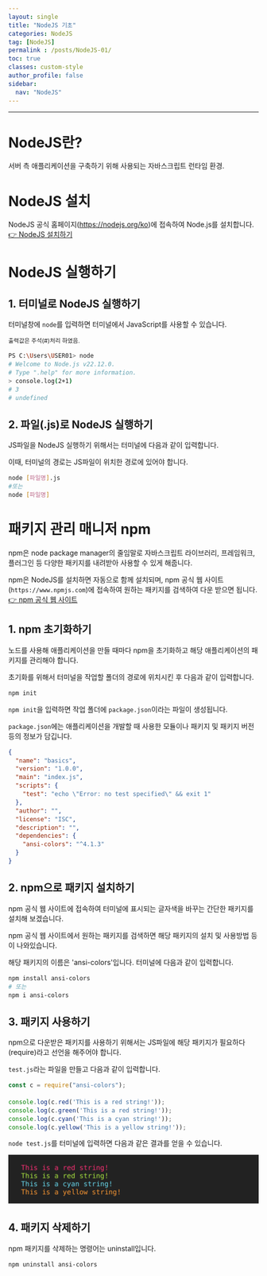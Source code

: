 ```yaml
---
layout: single
title: "NodeJS 기초"
categories: NodeJS
tag: [NodeJS]
permalink : /posts/NodeJS-01/
toc: true
classes: custom-style
author_profile: false
sidebar:
  nav: "NodeJS"
---
```


<hr>

# NodeJS란?

서버 측 애플리케이션을 구축하기 위해 사용되는 자바스크립트 런타임 환경.

# NodeJS 설치

NodeJS 공식 홈페이지(https://nodejs.org/ko)에 접속하여 Node.js를 설치합니다.[👉 NodeJS 설치하기](https://nodejs.org/ko)

# NodeJS 실행하기

## 1. 터미널로 NodeJS 실행하기

터미널창에 `node`를 입력하면 터미널에서 JavaScript를 사용할 수 있습니다.

<small>출력값은 주석(#)처리 하였음.</small>

```bash
PS C:\Users\USER01> node
# Welcome to Node.js v22.12.0.
# Type ".help" for more information.
> console.log(2+1)
# 3
# undefined
```

## 2. 파일(.js)로 NodeJS 실행하기

JS파일을 NodeJS 실행하기 위해서는 터미널에 다음과 같이 입력합니다. 

이때, 터미널의 경로는 JS파일이 위치한 경로에 있어야 합니다.

```bash
node [파일명].js
#또는
node [파일명]
```

# 패키지 관리 매니저 npm

npm은 node package manager의 줄임말로 자바스크립트 라이브러리, 프레임워크, 플러그인 등 다양한 패키지를 내려받아 사용할 수 있게 해줍니다.

npm은 NodeJS를 설치하면 자동으로 함께 설치되며, npm 공식 웹 사이트(`https://www.npmjs.com`)에 접속하여 원하는 패키지를 검색하여 다운 받으면 됩니다.[👉 npm 공식 웹 사이트](https://www.npmjs.com)

## 1. npm 초기화하기

노드를 사용해 애플리케이션을 만들 때마다 npm을 초기화하고 해당 애플리케이션의 패키지를 관리해야 합니다.

초기화를 위해서 터미널을 작업할 폴더의 경로에 위치시킨 후 다음과 같이 입력합니다.

```bash
npm init
```

`npm init`을 입력하면 작업 폴더에 `package.json`이라는 파일이 생성됩니다.

`package.json`에는 애플리케이션을 개발할 때 사용한 모듈이나 패키지 및 패키지 버전 등의 정보가 담깁니다.

```json
{
  "name": "basics",
  "version": "1.0.0",
  "main": "index.js",
  "scripts": {
    "test": "echo \"Error: no test specified\" && exit 1"
  },
  "author": "",
  "license": "ISC",
  "description": "",
  "dependencies": {
    "ansi-colors": "^4.1.3"
  }
}
```

## 2. npm으로 패키지 설치하기

npm 공식 웹 사이트에 접속하여 터미널에 표시되는 글자색을 바꾸는 간단한 패키지를 설치해 보겠습니다.

npm 공식 웹 사이트에서 원하는 패키지를 검색하면 해당 패키지의 설치 및 사용방법 등이 나와있습니다.

해당 패키지의 이름은 'ansi-colors'입니다. 터미널에 다음과 같이 입력합니다.

```bash
npm install ansi-colors
# 또는
npm i ansi-colors
```

## 3. 패키지 사용하기

npm으로 다운받은 패키지를 사용하기 위해서는 JS파일에 해당 패키지가 필요하다(require)라고 선언을 해주어야 합니다.

`test.js`라는 파일을 만들고 다음과 같이 입력합니다.

```javascript
const c = require("ansi-colors");

console.log(c.red('This is a red string!'));
console.log(c.green('This is a red string!'));
console.log(c.cyan('This is a cyan string!'));
console.log(c.yellow('This is a yellow string!'));
```

`node test.js`를 터미널에 입력하면 다음과 같은 결과를 얻을 수 있습니다.

<p id="img_center">
  <img 
        src="../../assets/images/JodeJS/1-01.png"
        alt="image"
        title="image"
  >
</p>

## 4. 패키지 삭제하기

npm 패키지를 삭제하는 명령어는 uninstall입니다.

```bash
npm uninstall ansi-colors
```

